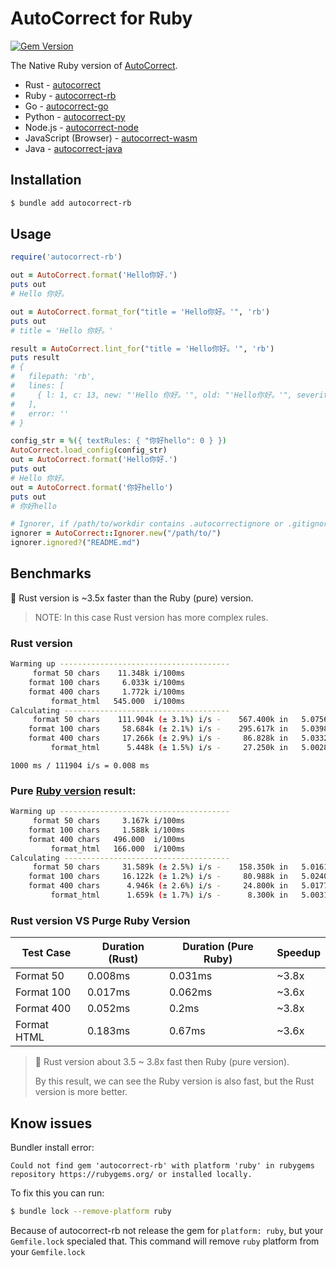 # AutoCorrect for Ruby

<a href="https://rubygems.org/gems/autocorrect-rb"><img src="https://img.shields.io/gem/v/autocorrect-rb?color=1&label=Gem" alt="Gem Version"></a>

The Native Ruby version of [AutoCorrect](https://github.com/huacnlee/autocorrect).

- Rust - [autocorrect](https://github.com/huacnlee/autocorrect)
- Ruby - [autocorrect-rb](https://github.com/huacnlee/autocorrect/tree/main/autocorrect-rb)
- Go - [autocorrect-go](https://github.com/longbridgeapp/autocorrect)
- Python - [autocorrect-py](https://github.com/huacnlee/autocorrect/tree/main/autocorrect-py)
- Node.js - [autocorrect-node](https://github.com/huacnlee/autocorrect/tree/main/autocorrect-node)
- JavaScript (Browser) - [autocorrect-wasm](https://github.com/huacnlee/autocorrect/tree/main/autocorrect-wasm)
- Java - [autocorrect-java](https://github.com/huacnlee/autocorrect/tree/main/autocorrect-java)

## Installation

```bash
$ bundle add autocorrect-rb
```

## Usage

```rb
require('autocorrect-rb')

out = AutoCorrect.format('Hello你好.')
puts out
# Hello 你好。

out = AutoCorrect.format_for("title = 'Hello你好。'", 'rb')
puts out
# title = 'Hello 你好。'

result = AutoCorrect.lint_for("title = 'Hello你好。'", 'rb')
puts result
# {
#   filepath: 'rb',
#   lines: [
#     { l: 1, c: 13, new: "'Hello 你好。'", old: "'Hello你好。'", severity: 1 }
#   ],
#   error: ''
# }

config_str = %({ textRules: { "你好hello": 0 } })
AutoCorrect.load_config(config_str)
out = AutoCorrect.format('Hello你好.')
puts out
# Hello 你好。
out = AutoCorrect.format('你好hello')
puts out
# 你好hello

# Ignorer, if /path/to/workdir contains .autocorrectignore or .gitignore
ignorer = AutoCorrect::Ignorer.new("/path/to/")
ignorer.ignored?("README.md")
```

## Benchmarks

🎊 Rust version is ~3.5x faster than the Ruby (pure) version.

> NOTE: In this case Rust version has more complex rules.

### Rust version

```bash
Warming up --------------------------------------
     format 50 chars    11.348k i/100ms
    format 100 chars     6.033k i/100ms
    format 400 chars     1.772k i/100ms
         format_html   545.000  i/100ms
Calculating -------------------------------------
     format 50 chars    111.904k (± 3.1%) i/s -    567.400k in   5.075674s
    format 100 chars     58.684k (± 2.1%) i/s -    295.617k in   5.039837s
    format 400 chars     17.266k (± 2.9%) i/s -     86.828k in   5.033234s
         format_html      5.448k (± 1.5%) i/s -     27.250k in   5.002853s
```

```
1000 ms / 111904 i/s = 0.008 ms
```

### Pure [Ruby version](https://rubygems.org/gems/auto-correct/versions/1.0.0) result:

```bash
Warming up --------------------------------------
     format 50 chars     3.167k i/100ms
    format 100 chars     1.588k i/100ms
    format 400 chars   496.000  i/100ms
         format_html   166.000  i/100ms
Calculating -------------------------------------
     format 50 chars     31.589k (± 2.5%) i/s -    158.350k in   5.016131s
    format 100 chars     16.122k (± 1.2%) i/s -     80.988k in   5.024082s
    format 400 chars      4.946k (± 2.6%) i/s -     24.800k in   5.017711s
         format_html      1.659k (± 1.7%) i/s -      8.300k in   5.003164s
```

### Rust version VS Purge Ruby Version

| Test Case   | Duration (Rust) | Duration (Pure Ruby) | Speedup |
| ----------- | --------------- | -------------------- | ------- |
| Format 50   | 0.008ms         | 0.031ms              | ~3.8x   |
| Format 100  | 0.017ms         | 0.062ms              | ~3.6x   |
| Format 400  | 0.052ms         | 0.2ms                | ~3.8x   |
| Format HTML | 0.183ms         | 0.67ms               | ~3.6x   |

> 🎈 Rust version about 3.5 ~ 3.8x fast then Ruby (pure version).
>
> By this result, we can see the Ruby version is also fast, but the Rust version is more better.

## Know issues

Bundler install error:

```
Could not find gem 'autocorrect-rb' with platform 'ruby' in rubygems repository https://rubygems.org/ or installed locally.
```

To fix this you can run:

```bash
$ bundle lock --remove-platform ruby
```

Because of autocorrect-rb not release the gem for `platform: ruby`, but your `Gemfile.lock` specialed that. This command will remove `ruby` platform from your `Gemfile.lock`

